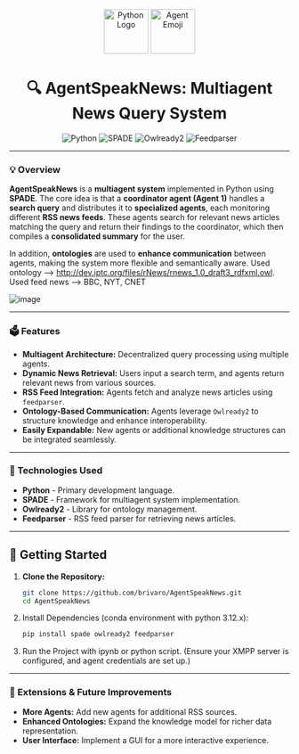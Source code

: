 <div align="center">
  <img src="https://cdn.jsdelivr.net/gh/devicons/devicon/icons/python/python-original.svg" height="80" alt="Python Logo" />
  <img src="https://raw.githubusercontent.com/Tarikul-Islam-Anik/Animated-Fluent-Emojis/master/Emojis/Objects/Microscope.png" height="80" alt="Agent Emoji" />

  <h1>🔍 AgentSpeakNews: Multiagent News Query System</h1>

  <p>
    <img src="https://img.shields.io/badge/Python-3.12.9-blue" alt="Python">
    <img src="https://img.shields.io/badge/SPADE-latest-green" alt="SPADE">
    <img src="https://img.shields.io/badge/Owlready2-latest-yellow" alt="Owlready2">
    <img src="https://img.shields.io/badge/Feedparser-latest-orange" alt="Feedparser">
  </p>
</div>

---

### 💡 Overview
**AgentSpeakNews** is a **multiagent system** implemented in Python using **SPADE**. The core idea is that a **coordinator agent (Agent 1)** handles a **search query** and distributes it to **specialized agents**, each monitoring different **RSS news feeds**. These agents search for relevant news articles matching the query and return their findings to the coordinator, which then compiles a **consolidated summary** for the user.  

In addition, **ontologies** are used to **enhance communication** between agents, making the system more flexible and semantically aware. Used ontology --> http://dev.iptc.org/files/rNews/rnews_1.0_draft3_rdfxml.owl.
Used feed news --> BBC, NYT, CNET 

![image](https://github.com/user-attachments/assets/6ff0ba82-659b-4eb1-9e39-497534b8e8de)

---

### 🗳 Features
- **Multiagent Architecture:** Decentralized query processing using multiple agents.  
- **Dynamic News Retrieval:** Users input a search term, and agents return relevant news from various sources.  
- **RSS Feed Integration:** Agents fetch and analyze news articles using `feedparser`.  
- **Ontology-Based Communication:** Agents leverage `Owlready2` to structure knowledge and enhance interoperability.  
- **Easily Expandable:** New agents or additional knowledge structures can be integrated seamlessly.  

---

### 📌 Technologies Used
- **Python** - Primary development language.  
- **SPADE** - Framework for multiagent system implementation.  
- **Owlready2** - Library for ontology management.  
- **Feedparser** - RSS feed parser for retrieving news articles.  

---

## 📖 Getting Started

1. **Clone the Repository:**
   ```bash
   git clone https://github.com/brivaro/AgentSpeakNews.git
   cd AgentSpeakNews
2. Install Dependencies (conda environment with python 3.12.x):
   ```bash
   pip install spade owlready2 feedparser
3. Run the Project with ipynb or python script. (Ensure your XMPP server is configured, and agent credentials are set up.)

---

### 🤖 Extensions & Future Improvements

- **More Agents:** Add new agents for additional RSS sources.
- **Enhanced Ontologies:** Expand the knowledge model for richer data representation.
- **User Interface:** Implement a GUI for a more interactive experience.

